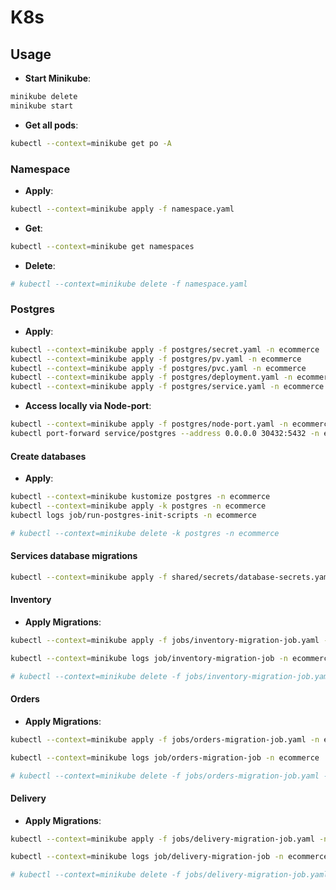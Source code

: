 # K8s

## Usage

- **Start Minikube**:

```sh
minikube delete
minikube start
```

- **Get all pods**:

```sh
kubectl --context=minikube get po -A
```

### Namespace

- **Apply**:

```sh
kubectl --context=minikube apply -f namespace.yaml
```

- **Get**:

```sh
kubectl --context=minikube get namespaces
```

- **Delete**:

```sh
# kubectl --context=minikube delete -f namespace.yaml
```

### Postgres

- **Apply**:

```sh
kubectl --context=minikube apply -f postgres/secret.yaml -n ecommerce
kubectl --context=minikube apply -f postgres/pv.yaml -n ecommerce
kubectl --context=minikube apply -f postgres/pvc.yaml -n ecommerce
kubectl --context=minikube apply -f postgres/deployment.yaml -n ecommerce
kubectl --context=minikube apply -f postgres/service.yaml -n ecommerce
```

- **Access locally via Node-port**:

```sh
kubectl --context=minikube apply -f postgres/node-port.yaml -n ecommerce
kubectl port-forward service/postgres --address 0.0.0.0 30432:5432 -n ecommerce
```

#### Create databases

- **Apply**:

```sh
kubectl --context=minikube kustomize postgres -n ecommerce
kubectl --context=minikube apply -k postgres -n ecommerce
kubectl logs job/run-postgres-init-scripts -n ecommerce
```

```sh
# kubectl --context=minikube delete -k postgres -n ecommerce
```

#### Services database migrations

```sh
kubectl --context=minikube apply -f shared/secrets/database-secrets.yaml -n ecommerce
```

#### Inventory

- **Apply Migrations**:

```sh
kubectl --context=minikube apply -f jobs/inventory-migration-job.yaml -n ecommerce

kubectl --context=minikube logs job/inventory-migration-job -n ecommerce
```

```sh
# kubectl --context=minikube delete -f jobs/inventory-migration-job.yaml -n ecommerce
```

#### Orders

- **Apply Migrations**:

```sh
kubectl --context=minikube apply -f jobs/orders-migration-job.yaml -n ecommerce

kubectl --context=minikube logs job/orders-migration-job -n ecommerce
```

```sh
# kubectl --context=minikube delete -f jobs/orders-migration-job.yaml -n ecommerce
```

#### Delivery

- **Apply Migrations**:

```sh
kubectl --context=minikube apply -f jobs/delivery-migration-job.yaml -n ecommerce

kubectl --context=minikube logs job/delivery-migration-job -n ecommerce
```

```sh
# kubectl --context=minikube delete -f jobs/delivery-migration-job.yaml -n ecommerce
```
